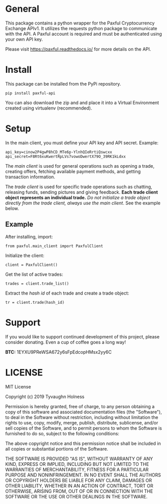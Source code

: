 
# General
This package contains a python wrapper for the Paxful Cryptocurrency Exchange APIv1. It utilizes the requests python 
package to communicate with the API. A Paxful account is required and must be authenticated using your own  API key.

Please visit https://paxful.readthedocs.io/ for more details on the API. 

# Install
This package can be installed from the PyPi repository.

`pip install paxful-api`

You can also download the zip and and place it into a Virtual Environment created using virtualenv (recommended).

# Setup
In the main client, you must define your API key and API secret.
Example:

`api_key=cinow2P4gwP8hCD_MTe6p-YlnhQIeRrtiQswcxx 
api_secret=F8Rt6xuKwertRpLVs7vowoDwertX79O_39RK1kLdxx`

The _main client_ is used for general operations such as opening a trade, creating offers, fetching available payment 
methods, and getting transaction information.

The _trade client_ is used for specific trade operations such as chatting, releasing funds, sending pictures and giving
feedback. **Each trade client object represents an individual trade.** _Do not initialize a trade object directly from the
trade client, always use the main client_. See the example below.

## Example
After installing, import:

`from paxful.main_client import PaxfulClient`

Initialize the client:  

`client = PaxfulClient()`

Get the list of active trades:

`trades = client.trade_list()`

Extract the _hash id_ of each trade and create a trade object:

`tr = client.trade(hash_id)` 

# Support
If you would like to support continued development of this project, please consider donating. Even a cup of coffee goes a 
long way!

**BTC:** 1EYXU9PReWSA672y6sFpEdcopHMsx2yy6C

# LICENSE
MIT License

Copyright (c) 2019 Tyvaughn Holness

Permission is hereby granted, free of charge, to any person obtaining a copy
of this software and associated documentation files (the "Software"), to deal
in the Software without restriction, including without limitation the rights
to use, copy, modify, merge, publish, distribute, sublicense, and/or sell
copies of the Software, and to permit persons to whom the Software is
furnished to do so, subject to the following conditions:

The above copyright notice and this permission notice shall be included in all
copies or substantial portions of the Software.

THE SOFTWARE IS PROVIDED "AS IS", WITHOUT WARRANTY OF ANY KIND, EXPRESS OR
IMPLIED, INCLUDING BUT NOT LIMITED TO THE WARRANTIES OF MERCHANTABILITY,
FITNESS FOR A PARTICULAR PURPOSE AND NONINFRINGEMENT. IN NO EVENT SHALL THE
AUTHORS OR COPYRIGHT HOLDERS BE LIABLE FOR ANY CLAIM, DAMAGES OR OTHER
LIABILITY, WHETHER IN AN ACTION OF CONTRACT, TORT OR OTHERWISE, ARISING FROM,
OUT OF OR IN CONNECTION WITH THE SOFTWARE OR THE USE OR OTHER DEALINGS IN THE
SOFTWARE.